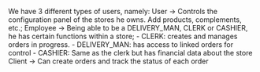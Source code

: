 We have 3 different types of users, namely:
    User -> Controls the configuration panel of the stores he owns. Add products, complements, etc.;
    Employee -> Being able to be a DELIVERY_MAN, CLERK or CASHIER, he has certain functions within a store;
        - CLERK: creates and manages orders in progress.
        - DELIVERY_MAN: has access to linked orders for control
        - CASHIER: Same as the clerk but has financial data about the store
    Client -> Can create orders and track the status of each order